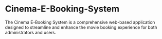 # Cinema-E-Booking-System
The Cinema E-Booking System is a comprehensive web-based application designed to streamline and enhance the movie booking experience for both administrators and users. 
